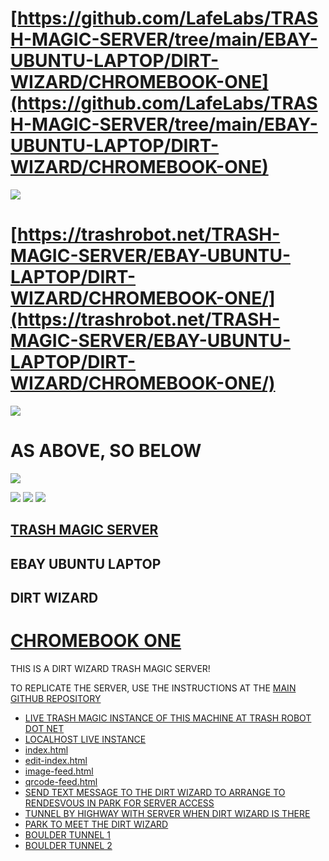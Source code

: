 # [https://github.com/LafeLabs/TRASH-MAGIC-SERVER/tree/main/EBAY-UBUNTU-LAPTOP/DIRT-WIZARD/CHROMEBOOK-ONE](https://github.com/LafeLabs/TRASH-MAGIC-SERVER/tree/main/EBAY-UBUNTU-LAPTOP/DIRT-WIZARD/CHROMEBOOK-ONE)
![](qrcode.png)
# [https://trashrobot.net/TRASH-MAGIC-SERVER/EBAY-UBUNTU-LAPTOP/DIRT-WIZARD/CHROMEBOOK-ONE/](https://trashrobot.net/TRASH-MAGIC-SERVER/EBAY-UBUNTU-LAPTOP/DIRT-WIZARD/CHROMEBOOK-ONE/)
![](qrcode-trashrobot.png)

# AS ABOVE, SO BELOW 

![](hexagram.png)

![](CHROMEBOOK-ONE-PHOTO1.PNG)
![](CHROMEBOOK-ONE-PHOTO2.PNG)
![](CHROMEBOOK-ONE-PHOTO3.PNG)

## [TRASH MAGIC SERVER](https://github.com/lafelabs/TRASH-MAGIC-SERVER)
## EBAY UBUNTU LAPTOP
## DIRT WIZARD

# [CHROMEBOOK ONE](https://github.com/LafeLabs/TRASH-MAGIC-SERVER/tree/main/EBAY-UBUNTU-LAPTOP/DIRT-WIZARD/CHROMEBOOK-ONE)

THIS IS A DIRT WIZARD TRASH MAGIC SERVER!

TO REPLICATE THE SERVER, USE THE INSTRUCTIONS AT THE [MAIN GITHUB REPOSITORY](https://github.com/lafelabs/TRASH-MAGIC-SERVER)

 - [LIVE TRASH MAGIC INSTANCE OF THIS MACHINE AT TRASH ROBOT DOT NET](https://trashrobot.net/TRASH-MAGIC-SERVER/EBAY-UBUNTU-LAPTOP/DIRT-WIZARD/CHROMEBOOK-ONE/)
 - [LOCALHOST LIVE INSTANCE ](http://localhost/TRASH-MAGIC-SERVER/EBAY-UBUNTU-LAPTOP/DIRT-WIZARD/CHROMEBOOK-ONE/)
 - [index.html](index.html)
 - [edit-index.html](edit-index.html)
 - [image-feed.html](image-feed.html)
 - [qrcode-feed.html](qrcode-feed.html)
 - [SEND TEXT MESSAGE TO THE DIRT WIZARD TO ARRANGE TO RENDESVOUS IN PARK FOR SERVER ACCESS](sms://+13038178283)
 - [TUNNEL BY HIGHWAY WITH SERVER WHEN DIRT WIZARD IS THERE](https://www.openstreetmap.org/#map=19/39.858571/-105.055666)
 - [PARK TO MEET THE DIRT WIZARD](https://www.openstreetmap.org/#map=19/39.858668/-105.060534)
 - [BOULDER TUNNEL 1](https://www.openstreetmap.org/#map=19/40.000372/-105.262555)
 - [BOULDER TUNNEL 2](https://www.openstreetmap.org/#map=19/40.007283/-105.274824)